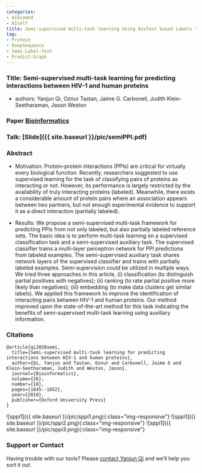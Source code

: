 ```yaml
---
categories:
- AIbiomed
- AIself
title: Semi-supervised multi-task learning Using BioText based Labels to Augument PPI Prediction
tag:
- Protein
- DeepSequence 
- Semi-Label-Text 
- Predict-Graph
---
```


<a name="semippi"></a>

### Title: Semi-supervised multi-task learning for predicting interactions between HIV-1 and human proteins

+ authors: Yanjun Qi, Oznur Tastan, Jaime G. Carbonell, Judith Klein-Seetharaman, Jason Weston


### Paper [Bioinformatics](https://academic.oup.com/bioinformatics/article/26/18/i645/207083)


### Talk: [Slide]({{ site.baseurl }}/pic/semiPPI.pdf)



### Abstract
+ Motivation: Protein–protein interactions (PPIs) are critical for virtually every biological function. Recently, researchers suggested to use supervised learning for the task of classifying pairs of proteins as interacting or not. However, its performance is largely restricted by the availability of truly interacting proteins (labeled). Meanwhile, there exists a considerable amount of protein pairs where an association appears between two partners, but not enough experimental evidence to support it as a direct interaction (partially labeled).

+ Results: We propose a semi-supervised multi-task framework for predicting PPIs from not only labeled, but also partially labeled reference sets. The basic idea is to perform multi-task learning on a supervised classification task and a semi-supervised auxiliary task. The supervised classifier trains a multi-layer perceptron network for PPI predictions from labeled examples. The semi-supervised auxiliary task shares network layers of the supervised classifier and trains with partially labeled examples. Semi-supervision could be utilized in multiple ways. We tried three approaches in this article, (i) classification (to distinguish partial positives with negatives); (ii) ranking (to rate partial positive more likely than negatives); (iii) embedding (to make data clusters get similar labels). We applied this framework to improve the identification of interacting pairs between HIV-1 and human proteins. Our method improved upon the state-of-the-art method for this task indicating the benefits of semi-supervised multi-task learning using auxiliary information.


### Citations

```
@article{qi2010semi,
  title={Semi-supervised multi-task learning for predicting interactions between HIV-1 and human proteins},
  author={Qi, Yanjun and Tastan, Oznur and Carbonell, Jaime G and Klein-Seetharaman, Judith and Weston, Jason},
  journal={Bioinformatics},
  volume={26},
  number={18},
  pages={i645--i652},
  year={2010},
  publisher={Oxford University Press}
}
```

![sppi1]({{ site.baseurl }}/pic/sppi1.png){:class="img-responsive"}
![sppi1]({{ site.baseurl }}/pic/sppi2.png){:class="img-responsive"}
![sppi1]({{ site.baseurl }}/pic/sppi3.png){:class="img-responsive"}




### Support or Contact

Having trouble with our tools? Please [contact Yanjun Qi](mailto:yq2h@virginia.edu) and we’ll help you sort it out.
